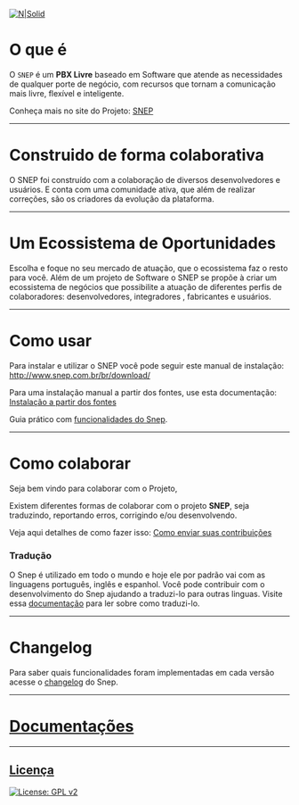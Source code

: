 [![N|Solid](https://opens-images.s3.amazonaws.com/opens/docs/img-snep-off.png)](https://snep.com.br)

# O que é #

O `SNEP` é um **PBX Livre** baseado em Software que atende as necessidades de qualquer porte de negócio, com recursos que tornam a comunicação mais livre, flexível e inteligente.

Conheça mais no site do Projeto: [SNEP](http://www.snep.com.br/)

---
# Construido de forma colaborativa #

O SNEP foi construído com a colaboração de diversos desenvolvedores e usuários. E conta com uma comunidade ativa, que além de realizar correções, são os criadores da evolução da plataforma.

---
# Um Ecossistema de Oportunidades #

Escolha e foque no seu mercado de atuação, que o ecossistema faz o resto para você. 
Além de um projeto de Software o SNEP se propõe à criar um ecossistema de negócios que possibilite a atuação de diferentes perfis de colaboradores: desenvolvedores, integradores , fabricantes e usuários.

---
# Como usar #

Para instalar e utilizar o SNEP você pode seguir este manual de instalação:
http://www.snep.com.br/br/download/

Para uma instalação manual a partir dos fontes, use esta documentação:
[Instalação a partir dos fontes](/docs/INSTALL_GUIDE.md)

Guia prático com [funcionalidades do Snep](/docs/PRACTICAL_GUIDE.md).

---
# Como colaborar #

Seja bem vindo para colaborar com o Projeto, 

Existem diferentes formas de colaborar com o projeto **SNEP**, seja traduzindo, reportando erros, corrigindo e/ou desenvolvendo.

Veja aqui detalhes de como fazer isso:
[Como enviar suas contribuições](/docs/REPOSITORY_SNEP_GUIDE.md)

### Tradução

O Snep é utilizado em todo o mundo e hoje ele por padrão vai com as linguagens português, inglês e espanhol. Você pode contribuir com o desenvolvimento do Snep ajudando a traduzi-lo para outras linguas. Visite essa [documentação](/docs/TRANSLATION.md) para ler sobre como traduzi-lo.


---
# Changelog #

Para saber quais funcionalidades foram implementadas em cada versão acesse o [changelog](/docs/CHANGELOG.md) do Snep.

---
# [Documentações](/docs)
---
## [Licença](LICENSE.md) ##
[![License: GPL v2](https://img.shields.io/badge/License-GPL%20v2-blue.svg)](https://www.gnu.org/licenses/old-licenses/gpl-2.0.en.html)

